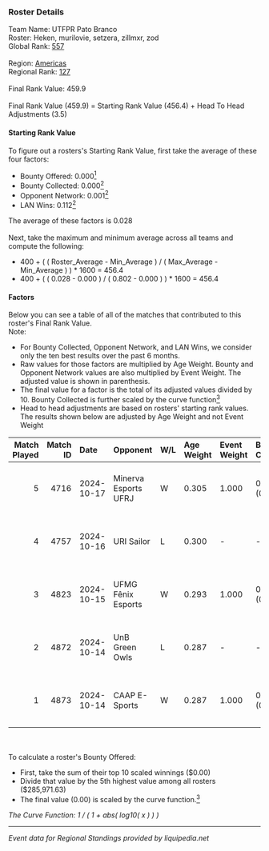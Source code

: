 ### Roster Details<br />
Team Name: UTFPR Pato Branco<br />
Roster: Heken, murilovie, setzera, zillmxr, zod<br />
Global Rank: [557](../../standings_global_2025_02_28.md)<br />
<br />
Region: [Americas]( ../../standings_americas_2025_02_28.md)<br />
Regional Rank: [127]( ../../standings_americas_2025_02_28.md)<br />
<br />
Final Rank Value:  459.9<br />
<br />
Final Rank Value (459.9) = Starting Rank Value (456.4) + Head To Head Adjustments (3.5)<br />

#### Starting Rank Value<br />
To figure out a rosters's Starting Rank Value, first take the average of these four factors:<br />
- Bounty Offered: 0.000[<sup>1</sup>](#table2)
- Bounty Collected: 0.000[<sup>2</sup>](#table1)
- Opponent Network: 0.001[<sup>2</sup>](#table1)
- LAN Wins: 0.112[<sup>2</sup>](#table1)

The average of these factors is 0.028<br />
<br />
Next, take the maximum and minimum average across all teams and compute the following:<br />
- 400 + ( ( Roster_Average - Min_Average ) / ( Max_Average - Min_Average ) ) * 1600 = 456.4
- 400 + ( ( 0.028 - 0.000 ) / ( 0.802 - 0.000 ) ) * 1600 = 456.4


#### Factors<br />
Below you can see a table of all of the matches that contributed to this roster's Final Rank Value.<br />
Note:<br />

- For Bounty Collected, Opponent Network, and LAN Wins, we consider only the ten best results over the past 6 months.
- Raw values for those factors are multiplied by Age Weight. Bounty and Opponent Network values are also multiplied by Event Weight. The adjusted value is shown in parenthesis.
- The final value for a factor is the total of its adjusted values divided by 10. Bounty Collected is further scaled by the curve function[<sup>3</sup>](#curveFunction)
- Head to head adjustments are based on rosters' starting rank values. The results shown below are adjusted by Age Weight and not Event Weight
<span id="table1"></span><br />


| Match Played | Match ID | Date       | Opponent             | W/L | Age Weight | Event Weight | Bounty Collected | Opponent Network | LAN Wins  | H2H Adj. | Roster                                  |
| -: | -: | :- | :- | :- | :- | :- | :- | :- | :- | -: | :- |
|            5 |     4716 | 2024-10-17 | Minerva Esports UFRJ | W   | 0.305      | 1.000        | 0.000 (0.000)    | 0.029 (0.009)    | 1 (0.305) |     4.54 | Heken, murilovie, setzera, zillmxr, zod |
|            4 |     4757 | 2024-10-16 | URI Sailor           | L   | 0.300      | -            | -                | -                | -         |    -4.43 | Heken, murilovie, setzera, zillmxr, zod |
|            3 |     4823 | 2024-10-15 | UFMG Fênix Esports   | W   | 0.293      | 1.000        | 0.000 (0.000)    | 0.015 (0.004)    | 1 (0.293) |     4.13 | Heken, murilovie, setzera, zillmxr, zod |
|            2 |     4872 | 2024-10-14 | UnB Green Owls       | L   | 0.287      | -            | -                | -                | -         |    -4.51 | Heken, murilovie, setzera, zillmxr, zod |
|            1 |     4873 | 2024-10-14 | CAAP E-Sports        | W   | 0.287      | 1.000        | 0.000 (0.000)    | 0.000 (0.000)    | 1 (0.287) |     3.80 | Heken, murilovie, setzera, zillmxr, zod |

<br />
<span id="table2"></span><br />
To calculate a roster's Bounty Offered:<br />

- First, take the sum of their top 10 scaled winnings ($0.00)
- Divide that value by the 5th highest value among all rosters ($285,971.63)
- The final value (0.00) is scaled by the curve function.[<sup>3</sup>](#curveFunction)

<span id="curveFunction"></span>_The Curve Function: 1 / ( 1 + abs( log10( x ) ) )_<br />

---
_Event data for Regional Standings provided by liquipedia.net_<br />
